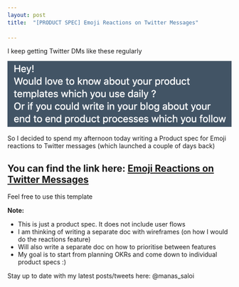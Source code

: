 ```yaml
---
layout: post
title:  "[PRODUCT SPEC] Emoji Reactions on Twitter Messages"

---
```


I keep getting Twitter DMs like these regularly

![Product Spec request](/assets/img/request_product_spec.png)

So I decided to spend my afternoon today writing a Product spec for Emoji reactions to Twitter messages (which launched a couple of days back)

## You can find the link here: [Emoji Reactions on Twitter Messages](https://docs.google.com/document/d/1sUX-sm5qZ474PCQQUpvdi3lvvmWPluqHOyfXz3xKL2M/edit)

Feel free to use this template

**Note:**

+ This is just a product spec. It does not include user flows
+ I am thinking of writing a separate doc with wireframes (on how I would do the reactions feature)
+ Will also write a separate doc on how to prioritise between features
+ My goal is to start from planning OKRs and come down to individual product specs :)

Stay up to date with my latest posts/tweets here: @manas_saloi
